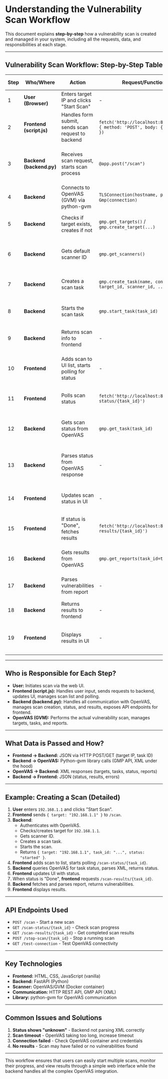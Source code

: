 # Understanding the Vulnerability Scan Workflow

This document explains **step-by-step** how a vulnerability scan is created and managed in your system, including all the requests, data, and responsibilities at each stage.

---

## **Vulnerability Scan Workflow: Step-by-Step Table**

| Step | Who/Where | Action | Request/Function | Data/Info Passed | What Happens |
|------|-----------|--------|------------------|------------------|--------------|
| 1 | **User (Browser)** | Enters target IP and clicks "Start Scan" | - | Target IP (e.g., `192.168.1.1`) | User initiates scan via the web UI |
| 2 | **Frontend (script.js)** | Handles form submit, sends scan request to backend | `fetch('http://localhost:8000/scan', { method: 'POST', body: { target } })` | `{ target: "192.168.1.1" }` (JSON) | JavaScript sends POST to backend with the target IP |
| 3 | **Backend (backend.py)** | Receives scan request, starts scan process | `@app.post("/scan")` | `{ target: "192.168.1.1" }` | Backend receives request, begins OpenVAS workflow |
| 4 | **Backend** | Connects to OpenVAS (GVM) via python-gvm | `TLSConnection(hostname, port)` + `Gmp(connection)` | OpenVAS host, port, credentials | Authenticates with OpenVAS using GMP API |
| 5 | **Backend** | Checks if target exists, creates if not | `gmp.get_targets()` / `gmp.create_target(...)` | Target IP, port list ID, comment | If target for IP doesn't exist, creates one in OpenVAS |
| 6 | **Backend** | Gets default scanner ID | `gmp.get_scanners()` | - | Finds the default OpenVAS scanner to use |
| 7 | **Backend** | Creates a scan task | `gmp.create_task(name, config_id, target_id, scanner_id, ...)` | Task name, scan config ID, target ID, scanner ID, comment | Registers a new scan task in OpenVAS |
| 8 | **Backend** | Starts the scan task | `gmp.start_task(task_id)` | Task ID | Tells OpenVAS to begin the scan |
| 9 | **Backend** | Returns scan info to frontend | - | `{ target, task_id, status: "started" }` | Backend responds with task ID and status |
| 10 | **Frontend** | Adds scan to UI list, starts polling for status | - | Task ID, target | UI shows scan in list, starts polling backend for status |
| 11 | **Frontend** | Polls scan status | `fetch('http://localhost:8000/scan-status/{task_id}')` | Task ID | Every 5 seconds, asks backend for scan status |
| 12 | **Backend** | Gets scan status from OpenVAS | `gmp.get_task(task_id)` | Task ID | Queries OpenVAS for the current status of the scan task |
| 13 | **Backend** | Parses status from OpenVAS response | - | XML or object with `<status>` | Extracts status (e.g., Running, Done) and returns to frontend |
| 14 | **Frontend** | Updates scan status in UI | - | Status string | UI updates the scan item with the latest status |
| 15 | **Frontend** | If status is "Done", fetches results | `fetch('http://localhost:8000/scan-results/{task_id}')` | Task ID | When scan is complete, requests results from backend |
| 16 | **Backend** | Gets results from OpenVAS | `gmp.get_reports(task_id=task_id)` | Task ID | Fetches the scan report from OpenVAS |
| 17 | **Backend** | Parses vulnerabilities from report | - | XML report | Extracts vulnerabilities, formats as JSON |
| 18 | **Backend** | Returns results to frontend | - | `{ status: 'completed', vulnerabilities: [...] }` | Sends vulnerabilities to frontend |
| 19 | **Frontend** | Displays results in UI | - | Vulnerabilities list | UI shows the number and details of vulnerabilities found |

---

## **Who is Responsible for Each Step?**

- **User:** Initiates scan via the web UI.
- **Frontend (script.js):** Handles user input, sends requests to backend, updates UI, manages scan list and polling.
- **Backend (backend.py):** Handles all communication with OpenVAS, manages scan creation, status, and results, exposes API endpoints for frontend.
- **OpenVAS (GVM):** Performs the actual vulnerability scan, manages targets, tasks, and reports.

---

## **What Data is Passed and How?**

- **Frontend → Backend:** JSON via HTTP POST/GET (target IP, task ID)
- **Backend → OpenVAS:** Python-gvm library calls (GMP API, XML under the hood)
- **OpenVAS → Backend:** XML responses (targets, tasks, status, reports)
- **Backend → Frontend:** JSON (status, results, errors)

---

## **Example: Creating a Scan (Detailed)**

1. **User** enters `192.168.1.1` and clicks "Start Scan".
2. **Frontend** sends `{ target: "192.168.1.1" }` to `/scan`.
3. **Backend**:
   - Authenticates with OpenVAS.
   - Checks/creates target for `192.168.1.1`.
   - Gets scanner ID.
   - Creates a scan task.
   - Starts the scan.
   - Returns `{ target: "192.168.1.1", task_id: "...", status: "started" }`.
4. **Frontend** adds scan to list, starts polling `/scan-status/{task_id}`.
5. **Backend** queries OpenVAS for task status, parses XML, returns status.
6. **Frontend** updates UI with status.
7. When status is "Done", **frontend** requests `/scan-results/{task_id}`.
8. **Backend** fetches and parses report, returns vulnerabilities.
9. **Frontend** displays results.

---

## **API Endpoints Used**

- `POST /scan` - Start a new scan
- `GET /scan-status/{task_id}` - Check scan progress
- `GET /scan-results/{task_id}` - Get completed scan results
- `POST /stop-scan/{task_id}` - Stop a running scan
- `GET /test-connection` - Test OpenVAS connectivity

---

## **Key Technologies**

- **Frontend:** HTML, CSS, JavaScript (vanilla)
- **Backend:** FastAPI (Python)
- **Scanner:** OpenVAS/GVM (Docker container)
- **Communication:** HTTP REST API, GMP API (XML)
- **Library:** python-gvm for OpenVAS communication

---

## **Common Issues and Solutions**

1. **Status shows "unknown"** - Backend not parsing XML correctly
2. **Scan timeout** - OpenVAS taking too long, increase timeout
3. **Connection failed** - Check OpenVAS container and credentials
4. **No results** - Scan may have failed or no vulnerabilities found

---

This workflow ensures that users can easily start multiple scans, monitor their progress, and view results through a simple web interface while the backend handles all the complex OpenVAS integration. 